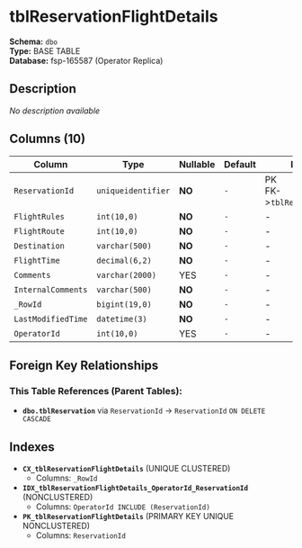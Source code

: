 # tblReservationFlightDetails

**Schema:** `dbo`  
**Type:** BASE TABLE  
**Database:** fsp-165587 (Operator Replica)

## Description

*No description available*

## Columns (10)

| Column | Type | Nullable | Default | Keys | Description |
|--------|------|----------|---------|------|-------------|
| `ReservationId` | `uniqueidentifier` | **NO** | `-` | PK<br/>FK->`tblReservation` | - |
| `FlightRules` | `int(10,0)` | **NO** | `-` | - | - |
| `FlightRoute` | `int(10,0)` | **NO** | `-` | - | - |
| `Destination` | `varchar(500)` | **NO** | `-` | - | - |
| `FlightTime` | `decimal(6,2)` | **NO** | `-` | - | - |
| `Comments` | `varchar(2000)` | YES | `-` | - | - |
| `InternalComments` | `varchar(500)` | **NO** | `-` | - | - |
| `_RowId` | `bigint(19,0)` | **NO** | `-` | - | - |
| `LastModifiedTime` | `datetime(3)` | **NO** | `-` | - | - |
| `OperatorId` | `int(10,0)` | YES | `-` | - | - |

## Foreign Key Relationships

### This Table References (Parent Tables):

- **`dbo.tblReservation`** 
  via `ReservationId` → `ReservationId` `ON DELETE CASCADE`

## Indexes

- **`CX_tblReservationFlightDetails`** (UNIQUE CLUSTERED)
  - Columns: `_RowId`
- **`IDX_tblReservationFlightDetails_OperatorId_ReservationId`** (NONCLUSTERED)
  - Columns: `OperatorId INCLUDE (ReservationId)`
- **`PK_tblReservationFlightDetails`** (PRIMARY KEY UNIQUE NONCLUSTERED)
  - Columns: `ReservationId`
